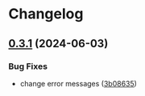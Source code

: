 # Changelog

## [0.3.1](https://github.com/SchweGELBin/catspeak/compare/v0.3.0...v0.3.1) (2024-06-03)


### Bug Fixes

* change error messages ([3b08635](https://github.com/SchweGELBin/catspeak/commit/3b086359df6cbcec86f9a2b58230eac7c9375df6))
